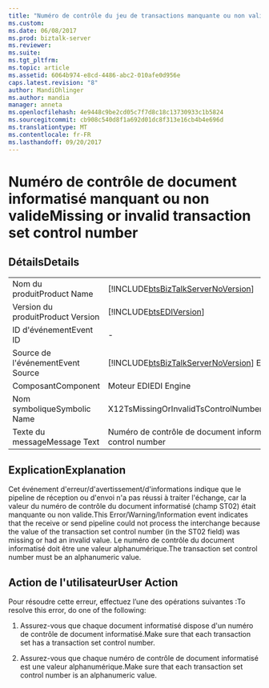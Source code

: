 ```yaml
---
title: "Numéro de contrôle du jeu de transactions manquante ou non valide | Documents Microsoft"
ms.custom: 
ms.date: 06/08/2017
ms.prod: biztalk-server
ms.reviewer: 
ms.suite: 
ms.tgt_pltfrm: 
ms.topic: article
ms.assetid: 6064b974-e8cd-4486-abc2-010afe0d956e
caps.latest.revision: "8"
author: MandiOhlinger
ms.author: mandia
manager: anneta
ms.openlocfilehash: 4e9448c9be2cd05c7f7d8c18c13730933c1b5824
ms.sourcegitcommit: cb908c540d8f1a692d01dc8f313e16cb4b4e696d
ms.translationtype: MT
ms.contentlocale: fr-FR
ms.lasthandoff: 09/20/2017
---
```

# <a name="missing-or-invalid-transaction-set-control-number"></a><span data-ttu-id="ff8f3-102">Numéro de contrôle de document informatisé manquant ou non valide</span><span class="sxs-lookup"><span data-stu-id="ff8f3-102">Missing or invalid transaction set control number</span></span>
## <a name="details"></a><span data-ttu-id="ff8f3-103">Détails</span><span class="sxs-lookup"><span data-stu-id="ff8f3-103">Details</span></span>  
  
|||  
|-|-|  
|<span data-ttu-id="ff8f3-104">Nom du produit</span><span class="sxs-lookup"><span data-stu-id="ff8f3-104">Product Name</span></span>|[!INCLUDE[btsBizTalkServerNoVersion](../includes/btsbiztalkservernoversion-md.md)]|  
|<span data-ttu-id="ff8f3-105">Version du produit</span><span class="sxs-lookup"><span data-stu-id="ff8f3-105">Product Version</span></span>|[!INCLUDE[btsEDIVersion](../includes/btsediversion-md.md)]|  
|<span data-ttu-id="ff8f3-106">ID d'événement</span><span class="sxs-lookup"><span data-stu-id="ff8f3-106">Event ID</span></span>|-|  
|<span data-ttu-id="ff8f3-107">Source de l'événement</span><span class="sxs-lookup"><span data-stu-id="ff8f3-107">Event Source</span></span>|[!INCLUDE[btsBizTalkServerNoVersion](../includes/btsbiztalkservernoversion-md.md)]<span data-ttu-id="ff8f3-108"> EDI</span><span class="sxs-lookup"><span data-stu-id="ff8f3-108"> EDI</span></span>|  
|<span data-ttu-id="ff8f3-109">Composant</span><span class="sxs-lookup"><span data-stu-id="ff8f3-109">Component</span></span>|<span data-ttu-id="ff8f3-110">Moteur EDI</span><span class="sxs-lookup"><span data-stu-id="ff8f3-110">EDI Engine</span></span>|  
|<span data-ttu-id="ff8f3-111">Nom symbolique</span><span class="sxs-lookup"><span data-stu-id="ff8f3-111">Symbolic Name</span></span>|<span data-ttu-id="ff8f3-112">X12TsMissingOrInvalidTsControlNumberDescription</span><span class="sxs-lookup"><span data-stu-id="ff8f3-112">X12TsMissingOrInvalidTsControlNumberDescription</span></span>|  
|<span data-ttu-id="ff8f3-113">Texte du message</span><span class="sxs-lookup"><span data-stu-id="ff8f3-113">Message Text</span></span>|<span data-ttu-id="ff8f3-114">Numéro de contrôle de document informatisé manquant ou non valide</span><span class="sxs-lookup"><span data-stu-id="ff8f3-114">Missing or invalid transaction set control number</span></span>|  
  
## <a name="explanation"></a><span data-ttu-id="ff8f3-115">Explication</span><span class="sxs-lookup"><span data-stu-id="ff8f3-115">Explanation</span></span>  
 <span data-ttu-id="ff8f3-116">Cet événement d'erreur/d'avertissement/d'informations indique que le pipeline de réception ou d'envoi n'a pas réussi à traiter l'échange, car la valeur du numéro de contrôle du document informatisé (champ ST02) était manquante ou non valide.</span><span class="sxs-lookup"><span data-stu-id="ff8f3-116">This Error/Warning/Information event indicates that the receive or send pipeline could not process the interchange because the value of the transaction set control number (in the ST02 field) was missing or had an invalid value.</span></span> <span data-ttu-id="ff8f3-117">Le numéro de contrôle du document informatisé doit être une valeur alphanumérique.</span><span class="sxs-lookup"><span data-stu-id="ff8f3-117">The transaction set control number must be an alphanumeric value.</span></span>  
  
## <a name="user-action"></a><span data-ttu-id="ff8f3-118">Action de l'utilisateur</span><span class="sxs-lookup"><span data-stu-id="ff8f3-118">User Action</span></span>  
 <span data-ttu-id="ff8f3-119">Pour résoudre cette erreur, effectuez l’une des opérations suivantes :</span><span class="sxs-lookup"><span data-stu-id="ff8f3-119">To resolve this error, do one of the following:</span></span>  
  
1.  <span data-ttu-id="ff8f3-120">Assurez-vous que chaque document informatisé dispose d'un numéro de contrôle de document informatisé.</span><span class="sxs-lookup"><span data-stu-id="ff8f3-120">Make sure that each transaction set has a transaction set control number.</span></span>  
  
2.  <span data-ttu-id="ff8f3-121">Assurez-vous que chaque numéro de contrôle de document informatisé est une valeur alphanumérique.</span><span class="sxs-lookup"><span data-stu-id="ff8f3-121">Make sure that each transaction set control number is an alphanumeric value.</span></span>
